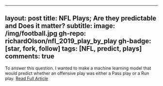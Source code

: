 
---
layout: post
title: NFL Plays; Are they predictable and Does it matter?
subtitle: 
image: /img/football.jpg
gh-repo: richardOlson/nfl_2019_play_by_play
gh-badge: [star, fork, follow]
tags: [NFL, predict, plays]
comments: true
---
To answer this question. I wanted to make a machine learning model that would predict whether an offensive play was either a Pass play or a Run play. [Read Full Article](https://richard-olson.medium.com/nfl-plays-are-they-predictable-and-does-it-matter-d5f3b20548f3)
